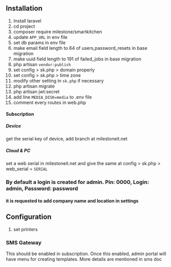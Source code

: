 ## Installation

1. Install laravel
2. cd project
3. composer require milestone/smartkitchen
4. update `APP_URL` in env file
5. set db params in env file
6. make email field length to 64 of users,password_resets in base migration
7. make uuid field length to 191 of failed_jobs in base migration
8. php artisan `vendor:publish`
9. set config > sk.php > domain properly
10. set config > sk.php > time zone
11. modify other setting in `sk.php` if necessary
12. php artisan migrate
13. php artisan jwt:secret
14. add line `MEDIA_DISK=media` to .env file
15. comment every routes in web.php

#### Subscription
##### Device
get the serial key of device, add branch at milestoneit.net
##### Cloud & PC
set a web serial in milestoneit.net and give the same at config > sk.php > web_serial = `SERIAL`


### By default a login is created for admin. Pin: 0000, Login: admin, Password: password
#### it is requested to add company name and location in settings

## Configuration

1. set printers

### SMS Gateway
This should be enabled in subscription. Once this enabled, admin portal will have menu for creating templates. More details are mentioned in sms doc
